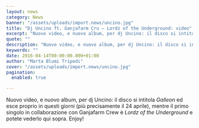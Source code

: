 ```yaml
---
layout: news
category: News
banner: "/assets/uploads/import.news/uncino.jpg"
title: "Dj Uncino ft. Ganjafarm Cru – Lordz of the Underground: video"
excerpt: "Nuovo video, e nuovo album, per dj Uncino: il disco si intitola Galleon ed esce proprio in questi giorni (più precisamente il 24 aprile), mentre il primo singolo in collaborazione con Ganjafarm Crew è Lordz of the Underground e potete vederlo qui sopra. Enjoy!"
quote: ""
description: "Nuovo video, e nuovo album, per dj Uncino: il disco si intitola Galleon ed esce proprio in questi giorni (più precisamente il 24 aprile), mentre il primo singolo in collaborazione con Ganjafarm Crew è Lordz of the Underground e potete vederlo qui sopra. Enjoy!"
keywords: ""
date: 2016-04-14T00:00:00.000+01:00
author: "Marta Blumi Tripodi"
cover: "/assets/uploads/import.news/uncino.jpg"
pagination:
  enabled: true

---
```


Nuovo video, e nuovo album, per dj Uncino: il disco si intitola _Galleon_ ed esce proprio in questi giorni (più precisamente il 24 aprile), mentre il primo singolo in collaborazione con Ganjafarm Crew è _Lordz of the Underground_ e potete vederlo qui sopra. Enjoy!